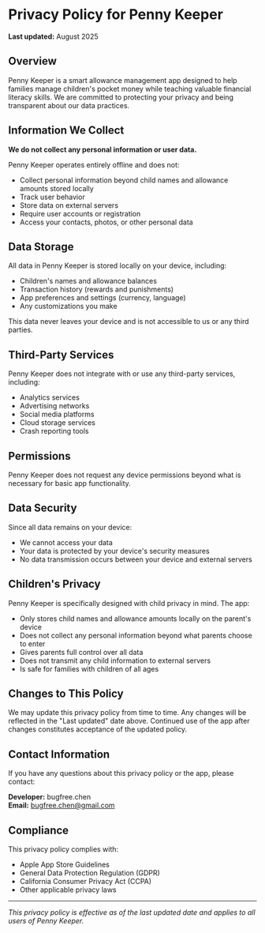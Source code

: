 # Privacy Policy for Penny Keeper

**Last updated:** August 2025

## Overview

Penny Keeper is a smart allowance management app designed to help families manage children's pocket money while teaching valuable financial literacy skills. We are committed to protecting your privacy and being transparent about our data practices.

## Information We Collect

**We do not collect any personal information or user data.**

Penny Keeper operates entirely offline and does not:
- Collect personal information beyond child names and allowance amounts stored locally
- Track user behavior
- Store data on external servers
- Require user accounts or registration
- Access your contacts, photos, or other personal data

## Data Storage

All data in Penny Keeper is stored locally on your device, including:
- Children's names and allowance balances
- Transaction history (rewards and punishments)
- App preferences and settings (currency, language)
- Any customizations you make

This data never leaves your device and is not accessible to us or any third parties.

## Third-Party Services

Penny Keeper does not integrate with or use any third-party services, including:
- Analytics services
- Advertising networks
- Social media platforms
- Cloud storage services
- Crash reporting tools

## Permissions

Penny Keeper does not request any device permissions beyond what is necessary for basic app functionality.

## Data Security

Since all data remains on your device:
- We cannot access your data
- Your data is protected by your device's security measures
- No data transmission occurs between your device and external servers

## Children's Privacy

Penny Keeper is specifically designed with child privacy in mind. The app:
- Only stores child names and allowance amounts locally on the parent's device
- Does not collect any personal information beyond what parents choose to enter
- Gives parents full control over all data
- Does not transmit any child information to external servers
- Is safe for families with children of all ages

## Changes to This Policy

We may update this privacy policy from time to time. Any changes will be reflected in the "Last updated" date above. Continued use of the app after changes constitutes acceptance of the updated policy.

## Contact Information

If you have any questions about this privacy policy or the app, please contact:

**Developer:** bugfree.chen  
**Email:** bugfree.chen@gmail.com  

## Compliance

This privacy policy complies with:
- Apple App Store Guidelines
- General Data Protection Regulation (GDPR)
- California Consumer Privacy Act (CCPA)
- Other applicable privacy laws

---

*This privacy policy is effective as of the last updated date and applies to all users of Penny Keeper.*